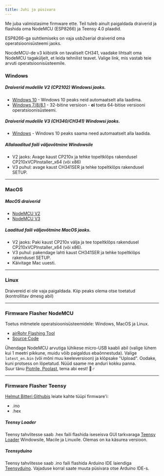 ```yaml
---
title: Juhi ja püsivara
---
```


Me juba valmistasime firmware ette. Teil tuleb ainult paigaldada draiverid ja flashida oma NodeMCU (ESP8266) ja Teensy 4.0 plaadid.

ESP8266-ga suhtlemiseks on vaja usb2serial draiverid oma operatsioonisüsteemi jaoks.

NocdeMCU-de v3 kiibistik on tavaliselt CH341, vaadake lihtsalt oma NodeMCU tagaküljelt, et leida tehnilist teavet. Valige link, mis vastab teie arvuti operatsioonisüsteemile.

### Windows

##### Draiverid mudelile V2 (CP2102) Windowsi jaoks.
* [Windows 10](https://www.silabs.com/documents/public/software/CP210x_Universal_Windows_Driver.zip) - Windows 10 peaks neid automaatselt alla laadima.
* [Windows 7/8/8.1](https://www.silabs.com/documents/public/software/CP210x_Windows_Drivers.zip) - 32-bitine versioon - **ei** toeta 64-bitise versiooni operatsioonisüsteemi.

##### Draiverid mudelile V3 (CH340/CH341) Windowsi jaoks.
* [Windows](http://www.wch.cn/downloads/file/5.html) - Windows 10 peaks saama need automaatselt alla laadida.

##### Allalaaditud faili väljavõtmine Windowsile
* V2 jaoks: Avage kaust CP210x ja tehke topeltklõps rakendusel CP210xVCPInstaller_x64 (või x86)
* V3 puhul: avage kaust CH341SER ja tehke topeltklõps rakendusel SETUP.

---

### MacOS

##### MacOS draiverid
* [NodeMCU V2](https://www.silabs.com/documents/public/software/Mac_OSX_VCP_Driver.zip)
* [NodeMCU V3](http://www.wch.cn/downloads/file/178.html)

##### Laaditud faili väljavõtmine MacOS jaoks.
* V2 jaoks: Paki kaust CP210x välja ja tee topeltklõps rakendusel CP210xVCPInstaller_x64 (või x86).
* V3 puhul: pakendage lahti kaust CH341SER ja tehke topeltklõps rakendusel SETUP.
* Käivitage Mac uuesti.

---

### Linux
Draivereid ei ole vaja paigaldada. Kiip peaks olema otse toetatud (kontrollitav dmesg abil)

---
### Firmware Flasher NodeMCU
Toetus mitmetele operatsioonisüsteemidele: Windows, MacOS ja Linux.

* [airRohr Flashing Tool](http://firmware.sensor.community/airrohr/flashing-tool/)
* [Source Code](https://github.com/opendata-stuttgart/airrohr-firmware-flasher/)

Ühendage NodeMCU arvutiga lühikese micro-USB kaabli abil (valige lühem kui 1 meetri pikkune, muidu võib paigaldus ebaõnnestuda). Valige `latest_en.bin` (või mõni muu keeleversioon) ja klõpsake "Upload".
Oodake, kuni protsess on lõpetatud. Nüüd saame me anduri kokku panna.
<br>
Suur tänu [Piotrile, Poolast](https://dropbox.inf.re/), tema abi eest! 🙋♂️

---
### Firmware Flasher Teensy
[Helmut Bitteri Githubis](https://github.com/hbitter/DNMS/tree/master/Firmware) leiate kahte tüüpi firmware'i:
* .ino
* .hex

##### Teensy Loader
Teensy tahvlitesse saab .hex faili flashida iseseisva GUI tarkvaraga [Teensy Loader](https://www.pjrc.com/teensy/loader.html) Windowsile, Macile ja Linuxile.
Olemas on ka käsurea versioon.

##### Teensyduino
Teensy tahvlitesse saab .ino faili flashida Arduino IDE laiendiga [Teensyduino](https://www.pjrc.com/teensy/teensyduino.html).
Vajaduse korral saate muuta püsivara otse Arduino IDE-s.